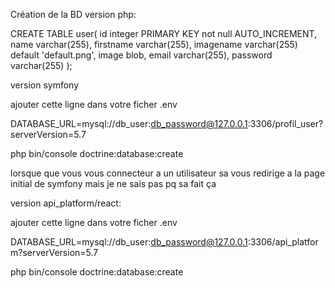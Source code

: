 Création de la BD
version php:

CREATE TABLE user(
id		integer PRIMARY KEY not null AUTO_INCREMENT,
name	varchar(255),
firstname	varchar(255),
imagename 	varchar(255) default 'default.png',
image 		blob,
email		varchar(255),
password  	varchar(255)
);

version symfony 

ajouter cette ligne dans votre ficher .env

DATABASE_URL=mysql://db_user:db_password@127.0.0.1:3306/profil_user?serverVersion=5.7

php bin/console doctrine:database:create

lorsque que vous vous connecteur a un utilisateur sa vous redirige a la page initial de symfony mais je ne sais pas pq sa fait ça


version api_platform/react:

ajouter cette ligne dans votre ficher .env

DATABASE_URL=mysql://db_user:db_password@127.0.0.1:3306/api_platform?serverVersion=5.7

php bin/console doctrine:database:create

